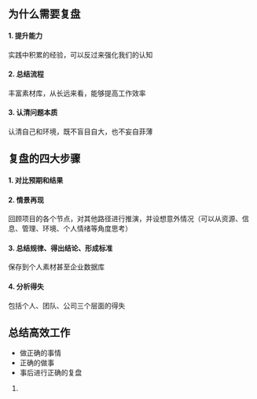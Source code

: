## 为什么需要复盘

#### 1. 提升能力

实践中积累的经验，可以反过来强化我们的认知

#### 2. 总结流程

丰富素材库，从长远来看，能够提高工作效率

#### 3. 认清问题本质

认清自己和环境，既不盲目自大，也不妄自菲薄

## 复盘的四大步骤

#### 1. 对比预期和结果

#### 2. 情景再现

回顾项目的各个节点，对其他路径进行推演，并设想意外情况（可以从资源、信息、管理、环境、个人情绪等角度思考）

#### 3. 总结规律、得出结论、形成标准

保存到个人素材甚至企业数据库

#### 4.  分析得失

包括个人、团队、公司三个层面的得失



## 总结高效工作

- 做正确的事情
- 正确的做事
- 事后进行正确的复盘

1. 